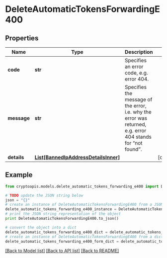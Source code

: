 # DeleteAutomaticTokensForwardingE400


## Properties
Name | Type | Description | Notes
------------ | ------------- | ------------- | -------------
**code** | **str** | Specifies an error code, e.g. error 404. | 
**message** | **str** | Specifies the message of the error, i.e. why the error was returned, e.g. error 404 stands for “not found”. | 
**details** | [**List[BannedIpAddressDetailsInner]**](BannedIpAddressDetailsInner.md) |  | [optional] 

## Example

```python
from cryptoapis.models.delete_automatic_tokens_forwarding_e400 import DeleteAutomaticTokensForwardingE400

# TODO update the JSON string below
json = "{}"
# create an instance of DeleteAutomaticTokensForwardingE400 from a JSON string
delete_automatic_tokens_forwarding_e400_instance = DeleteAutomaticTokensForwardingE400.from_json(json)
# print the JSON string representation of the object
print DeleteAutomaticTokensForwardingE400.to_json()

# convert the object into a dict
delete_automatic_tokens_forwarding_e400_dict = delete_automatic_tokens_forwarding_e400_instance.to_dict()
# create an instance of DeleteAutomaticTokensForwardingE400 from a dict
delete_automatic_tokens_forwarding_e400_form_dict = delete_automatic_tokens_forwarding_e400.from_dict(delete_automatic_tokens_forwarding_e400_dict)
```
[[Back to Model list]](../README.md#documentation-for-models) [[Back to API list]](../README.md#documentation-for-api-endpoints) [[Back to README]](../README.md)


